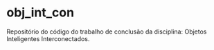 # obj_int_con
Repositório do código do trabalho de conclusão da disciplina: Objetos Inteligentes Interconectados.
